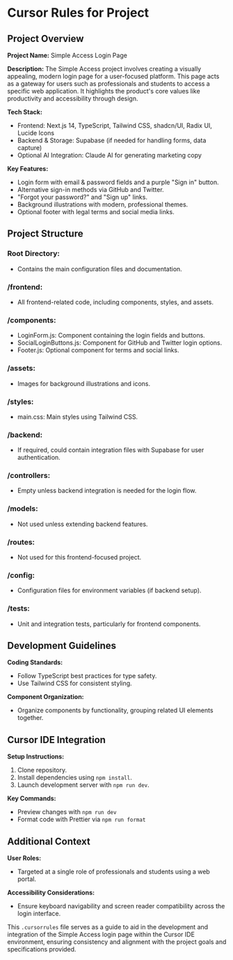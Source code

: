 # Cursor Rules for Project

## Project Overview

**Project Name:** Simple Access Login Page

**Description:** The Simple Access project involves creating a visually appealing, modern login page for a user-focused platform. This page acts as a gateway for users such as professionals and students to access a specific web application. It highlights the product's core values like productivity and accessibility through design.

**Tech Stack:**

*   Frontend: Next.js 14, TypeScript, Tailwind CSS, shadcn/UI, Radix UI, Lucide Icons
*   Backend & Storage: Supabase (if needed for handling forms, data capture)
*   Optional AI Integration: Claude AI for generating marketing copy

**Key Features:**

*   Login form with email & password fields and a purple "Sign in" button.
*   Alternative sign-in methods via GitHub and Twitter.
*   "Forgot your password?" and "Sign up" links.
*   Background illustrations with modern, professional themes.
*   Optional footer with legal terms and social media links.

## Project Structure

### Root Directory:

*   Contains the main configuration files and documentation.

### /frontend:

*   All frontend-related code, including components, styles, and assets.

### /components:

*   LoginForm.js: Component containing the login fields and buttons.
*   SocialLoginButtons.js: Component for GitHub and Twitter login options.
*   Footer.js: Optional component for terms and social links.

### /assets:

*   Images for background illustrations and icons.

### /styles:

*   main.css: Main styles using Tailwind CSS.

### /backend:

*   If required, could contain integration files with Supabase for user authentication.

### /controllers:

*   Empty unless backend integration is needed for the login flow.

### /models:

*   Not used unless extending backend features.

### /routes:

*   Not used for this frontend-focused project.

### /config:

*   Configuration files for environment variables (if backend setup).

### /tests:

*   Unit and integration tests, particularly for frontend components.

## Development Guidelines

**Coding Standards:**

*   Follow TypeScript best practices for type safety.
*   Use Tailwind CSS for consistent styling.

**Component Organization:**

*   Organize components by functionality, grouping related UI elements together.

## Cursor IDE Integration

**Setup Instructions:**

1.  Clone repository.
2.  Install dependencies using `npm install`.
3.  Launch development server with `npm run dev`.

**Key Commands:**

*   Preview changes with `npm run dev`
*   Format code with Prettier via `npm run format`

## Additional Context

**User Roles:**

*   Targeted at a single role of professionals and students using a web portal.

**Accessibility Considerations:**

*   Ensure keyboard navigability and screen reader compatibility across the login interface.

This `.cursorrules` file serves as a guide to aid in the development and integration of the Simple Access login page within the Cursor IDE environment, ensuring consistency and alignment with the project goals and specifications provided.
